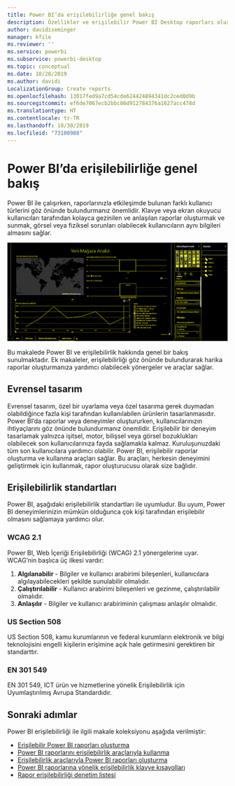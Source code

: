```yaml
---
title: Power BI’da erişilebilirliğe genel bakış
description: Özellikler ve erişilebilir Power BI Desktop raporları oluşturmaya yönelik öneriler
author: davidiseminger
manager: kfile
ms.reviewer: ''
ms.service: powerbi
ms.subservice: powerbi-desktop
ms.topic: conceptual
ms.date: 10/28/2019
ms.author: davidi
LocalizationGroup: Create reports
ms.openlocfilehash: 13017fed9a7cd54cde624424894341dc2ced0d9b
ms.sourcegitcommit: ef6de7067ecb2bbc86d912784376a1627acc478d
ms.translationtype: HT
ms.contentlocale: tr-TR
ms.lasthandoff: 10/30/2019
ms.locfileid: "73180988"
---
```

# <a name="overview-of-accessibility-in-power-bi"></a>Power BI’da erişilebilirliğe genel bakış
Power BI ile çalışırken, raporlarınızla etkileşimde bulunan farklı kullanıcı türlerini göz önünde bulundurmanız önemlidir. Klavye veya ekran okuyucu kullanıcıları tarafından kolayca gezinilen ve anlaşılan raporlar oluşturmak ve sunmak, görsel veya fiziksel sorunları olabilecek kullanıcıların aynı bilgileri almasını sağlar.

![Yüksek karşıtlık pencere ayarları](media/desktop-accessibility/accessibility-05b.png)

Bu makalede Power BI ve erişilebilirlik hakkında genel bir bakış sunulmaktadır. Ek makaleler, erişilebilirliği göz önünde bulundurarak harika raporlar oluşturmanıza yardımcı olabilecek yönergeler ve araçlar sağlar.

## <a name="universal-design"></a>Evrensel tasarım

Evrensel tasarım, özel bir uyarlama veya özel tasarıma gerek duymadan olabildiğince fazla kişi tarafından kullanılabilen ürünlerin tasarlanmasıdır. Power BI’da raporlar veya deneyimler oluştururken, kullanıcılarınızın ihtiyaçlarını göz önünde bulundurmanız önemlidir. Erişilebilir bir deneyim tasarlamak yalnızca işitsel, motor, bilişsel veya görsel bozuklukları olabilecek son kullanıcılarınıza fayda sağlamakla kalmaz. Kuruluşunuzdaki tüm son kullanıcılara yardımcı olabilir. Power BI, erişilebilir raporlar oluşturma ve kullanma araçları sağlar. Bu araçları, herkesin deneyimini geliştirmek için kullanmak, rapor oluşturucusu olarak size bağlıdır.

## <a name="accessibility-standards"></a>Erişilebilirlik standartları

Power BI, aşağıdaki erişilebilirlik standartları ile uyumludur.  Bu uyum, Power BI deneyimlerinizin mümkün olduğunca çok kişi tarafından erişilebilir olmasını sağlamaya yardımcı olur.

### <a name="wcag-21"></a>WCAG 2.1
Power BI, Web İçeriği Erişilebilirliği (WCAG) 2.1 yönergelerine uyar. WCAG’nin başlıca üç ilkesi vardır:

1. **Algılanabilir** - Bilgiler ve kullanıcı arabirimi bileşenleri, kullanıcılara algılayabilecekleri şekilde sunulabilir olmalıdır.
2. **Çalıştırılabilir** - Kullanıcı arabirimi bileşenleri ve gezinme, çalıştırılabilir olmalıdır.
3. **Anlaşılır** - Bilgiler ve kullanıcı arabiriminin çalışması anlaşılır olmalıdır.

### <a name="us-section-508"></a>US Section 508

US Section 508, kamu kurumlarının ve federal kurumların elektronik ve bilgi teknolojisini engelli kişilerin erişimine açık hale getirmesini gerektiren bir standarttır.

### <a name="en-301-549"></a>EN 301 549
EN 301 549, ICT ürün ve hizmetlerine yönelik Erişilebilirlik için Uyumlaştırılmış Avrupa Standardıdır.  



## <a name="next-steps"></a>Sonraki adımlar

Power BI erişilebilirliği ile ilgili makale koleksiyonu aşağıda verilmiştir:

* [Erişilebilir Power BI raporları oluşturma](desktop-accessibility-creating-reports.md) 
* [Power BI raporlarını erişilebilirlik araçlarıyla kullanma](desktop-accessibility-consuming-tools.md)
* [Erişilebilirlik araçlarıyla Power BI raporları oluşturma](desktop-accessibility-creating-tools.md)
* [Power BI raporlarına yönelik erişilebilirlik klavye kısayolları](desktop-accessibility-keyboard-shortcuts.md)
* [Rapor erişilebilirliği denetim listesi](desktop-accessibility-creating-reports.md#report-accessibility-checklist)


